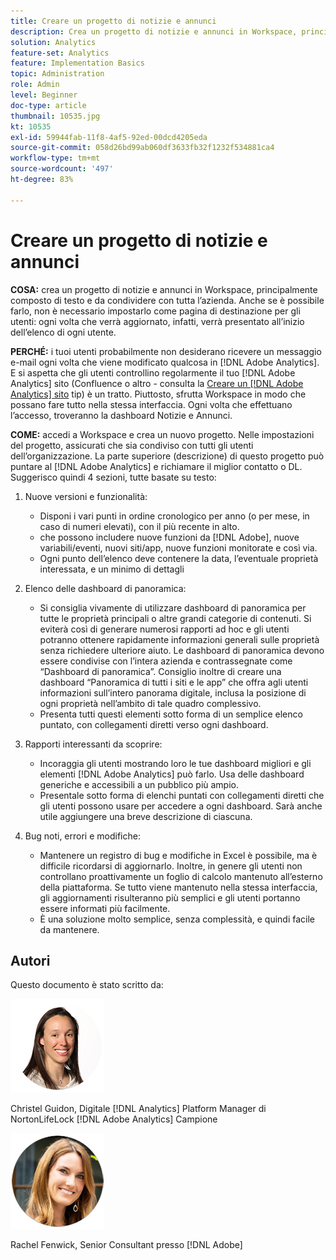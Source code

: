 ```yaml
---
title: Creare un progetto di notizie e annunci
description: Crea un progetto di notizie e annunci in Workspace, principalmente composto di testo e da condividere con tutta l’azienda.
solution: Analytics
feature-set: Analytics
feature: Implementation Basics
topic: Administration
role: Admin
level: Beginner
doc-type: article
thumbnail: 10535.jpg
kt: 10535
exl-id: 59944fab-11f8-4af5-92ed-00dcd4205eda
source-git-commit: 058d26bd99ab060df3633fb32f1232f534881ca4
workflow-type: tm+mt
source-wordcount: '497'
ht-degree: 83%

---
```


# Creare un progetto di notizie e annunci

**COSA:** crea un progetto di notizie e annunci in Workspace, principalmente composto di testo e da condividere con tutta l’azienda. Anche se è possibile farlo, non è necessario impostarlo come pagina di destinazione per gli utenti: ogni volta che verrà aggiornato, infatti, verrà presentato all’inizio dell’elenco di ogni utente.

**PERCHÉ:** i tuoi utenti probabilmente non desiderano ricevere un messaggio e-mail ogni volta che viene modificato qualcosa in [!DNL Adobe Analytics]. E si aspetta che gli utenti controllino regolarmente il tuo [!DNL Adobe Analytics] sito (Confluence o altro - consulta la [Creare un [!DNL Adobe Analytics] sito](create-an-internal-adobe-analytics-site.md) tip) è un tratto. Piuttosto, sfrutta Workspace in modo che possano fare tutto nella stessa interfaccia. Ogni volta che effettuano l’accesso, troveranno la dashboard Notizie e Annunci.

**COME:** accedi a Workspace e crea un nuovo progetto. Nelle impostazioni del progetto, assicurati che sia condiviso con tutti gli utenti dell’organizzazione. La parte superiore (descrizione) di questo progetto può puntare al [!DNL Adobe Analytics] e richiamare il miglior contatto o DL. Suggerisco quindi 4 sezioni, tutte basate su testo:

1. Nuove versioni e funzionalità:

   * Disponi i vari punti in ordine cronologico per anno (o per mese, in caso di numeri elevati), con il più recente in alto.
   * che possono includere nuove funzioni da [!DNL Adobe], nuove variabili/eventi, nuovi siti/app, nuove funzioni monitorate e così via.
   * Ogni punto dell’elenco deve contenere la data, l’eventuale proprietà interessata, e un minimo di dettagli

1. Elenco delle dashboard di panoramica:

   * Si consiglia vivamente di utilizzare dashboard di panoramica per tutte le proprietà principali o altre grandi categorie di contenuti. Si eviterà così di generare numerosi rapporti ad hoc e gli utenti potranno ottenere rapidamente informazioni generali sulle proprietà senza richiedere ulteriore aiuto. Le dashboard di panoramica devono essere condivise con l’intera azienda e contrassegnate come “Dashboard di panoramica”. Consiglio inoltre di creare una dashboard “Panoramica di tutti i siti e le app” che offra agli utenti informazioni sull’intero panorama digitale, inclusa la posizione di ogni proprietà nell’ambito di tale quadro complessivo.
   * Presenta tutti questi elementi sotto forma di un semplice elenco puntato, con collegamenti diretti verso ogni dashboard.

1. Rapporti interessanti da scoprire:

   * Incoraggia gli utenti mostrando loro le tue dashboard migliori e gli elementi [!DNL Adobe Analytics] può farlo. Usa delle dashboard generiche e accessibili a un pubblico più ampio.
   * Presentale sotto forma di elenchi puntati con collegamenti diretti che gli utenti possono usare per accedere a ogni dashboard. Sarà anche utile aggiungere una breve descrizione di ciascuna.

1. Bug noti, errori e modifiche:

   * Mantenere un registro di bug e modifiche in Excel è possibile, ma è difficile ricordarsi di aggiornarlo. Inoltre, in genere gli utenti non controllano proattivamente un foglio di calcolo mantenuto all’esterno della piattaforma. Se tutto viene mantenuto nella stessa interfaccia, gli aggiornamenti risulteranno più semplici e gli utenti portanno essere informati più facilmente.
   * È una soluzione molto semplice, senza complessità, e quindi facile da mantenere.

## Autori

Questo documento è stato scritto da:

![Christel Guidon](assets/Christel-Headshot-150.png)

Christel Guidon, Digitale [!DNL Analytics] Platform Manager di NortonLifeLock
[!DNL Adobe Analytics] Campione

![Rachel Fenwick](assets/Rachel-Fenwick-150.png)

Rachel Fenwick, Senior Consultant presso [!DNL Adobe]
